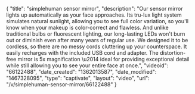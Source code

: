 {
    "title": "simplehuman sensor mirror",
    "description": "Our sensor mirror lights up automatically as your face approaches. Its tru-lux light system simulates natural sunlight, allowing you to see full color variation, so you'll know when your makeup is color-correct and flawless. And unlike traditional bulbs or fluorescent lighting, our long-lasting LEDs won't burn out or diminish even after many years of regular use. We designed it to be cordless, so there are no messy cords cluttering up your counterspace. It easily recharges with the included USB cord and adapter. The distortion-free mirror is 5x magnification \u2014 ideal for providing exceptional detail while still allowing you to see your entire face at once.",
    "videoid": "66122488",
    "date_created": "1362013587",
    "date_modified": "1467328095",
    "type": "captivate",
    "layout": "video",
    "url": "\/v\/simplehuman-sensor-mirror\/66122488"
}